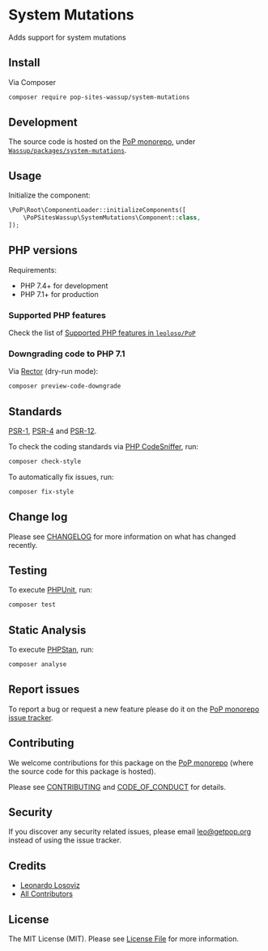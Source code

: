 # System Mutations

<!--
[![Build Status][ico-travis]][link-travis]
[![Quality Score][ico-code-quality]][link-code-quality]
[![Software License][ico-license]](LICENSE.md)
[![Latest Version on Packagist][ico-version]][link-packagist]
[![Coverage Status][ico-scrutinizer]][link-scrutinizer]
[![Total Downloads][ico-downloads]][link-downloads]
-->

Adds support for system mutations

## Install

Via Composer

``` bash
composer require pop-sites-wassup/system-mutations
```

## Development

The source code is hosted on the [PoP monorepo](https://github.com/leoloso/PoP), under [`Wassup/packages/system-mutations`](https://github.com/leoloso/PoP/tree/master/layers/Wassup/packages/system-mutations).

## Usage

Initialize the component:

``` php
\PoP\Root\ComponentLoader::initializeComponents([
    \PoPSitesWassup\SystemMutations\Component::class,
]);
```

## PHP versions

Requirements:

- PHP 7.4+ for development
- PHP 7.1+ for production

### Supported PHP features

Check the list of [Supported PHP features in `leoloso/PoP`](https://github.com/leoloso/PoP/#supported-php-features)

### Downgrading code to PHP 7.1

Via [Rector](https://github.com/rectorphp/rector) (dry-run mode):

```bash
composer preview-code-downgrade
```

## Standards

[PSR-1](https://www.php-fig.org/psr/psr-1), [PSR-4](https://www.php-fig.org/psr/psr-4) and [PSR-12](https://www.php-fig.org/psr/psr-12).

To check the coding standards via [PHP CodeSniffer](https://github.com/squizlabs/PHP_CodeSniffer), run:

``` bash
composer check-style
```

To automatically fix issues, run:

``` bash
composer fix-style
```

## Change log

Please see [CHANGELOG](CHANGELOG.md) for more information on what has changed recently.

## Testing

To execute [PHPUnit](https://phpunit.de/), run:

``` bash
composer test
```

## Static Analysis

To execute [PHPStan](https://github.com/phpstan/phpstan), run:

``` bash
composer analyse
```

## Report issues

To report a bug or request a new feature please do it on the [PoP monorepo issue tracker](https://github.com/leoloso/PoP/issues).

## Contributing

We welcome contributions for this package on the [PoP monorepo](https://github.com/leoloso/PoP) (where the source code for this package is hosted).

Please see [CONTRIBUTING](CONTRIBUTING.md) and [CODE_OF_CONDUCT](CODE_OF_CONDUCT.md) for details.

## Security

If you discover any security related issues, please email leo@getpop.org instead of using the issue tracker.

## Credits

- [Leonardo Losoviz][link-author]
- [All Contributors][link-contributors]

## License

The MIT License (MIT). Please see [License File](LICENSE.md) for more information.

[ico-version]: https://img.shields.io/packagist/v/pop-sites-wassup/system-mutations.svg?style=flat-square
[ico-license]: https://img.shields.io/badge/license-MIT-brightgreen.svg?style=flat-square
[ico-travis]: https://img.shields.io/travis/pop-sites-wassup/system-mutations/master.svg?style=flat-square
[ico-scrutinizer]: https://img.shields.io/scrutinizer/coverage/g/pop-sites-wassup/system-mutations.svg?style=flat-square
[ico-code-quality]: https://img.shields.io/scrutinizer/g/pop-sites-wassup/system-mutations.svg?style=flat-square
[ico-downloads]: https://img.shields.io/packagist/dt/pop-sites-wassup/system-mutations.svg?style=flat-square

[link-packagist]: https://packagist.org/packages/pop-sites-wassup/system-mutations
[link-travis]: https://travis-ci.org/pop-sites-wassup/system-mutations
[link-scrutinizer]: https://scrutinizer-ci.com/g/pop-sites-wassup/system-mutations/code-structure
[link-code-quality]: https://scrutinizer-ci.com/g/pop-sites-wassup/system-mutations
[link-downloads]: https://packagist.org/packages/pop-sites-wassup/system-mutations
[link-author]: https://github.com/leoloso
[link-contributors]: ../../../../../../contributors
